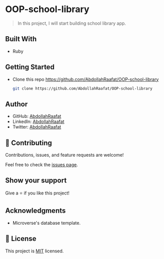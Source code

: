 # OOP-school-library
> In this project, I will start building school library app.


## Built With
- Ruby

## Getting Started

- Clone this repo <https://github.com/AbdollahRaafat/OOP-school-library>

  ```bash
  git clone https://github.com/AbdollahRaafat/OOP-school-library
  ```

## Author

- GitHub: [AbdollahRaafat](https://github.com/AbdollahRaafat)
- LinkedIn: [AbdollahRaafat](https://www.linkedin.com/in/abdollah-raafat-886059221/)
- Twitter: [AbdollahRaafat](https://twitter.com/abdollah_raafat)


## 🤝 Contributing

Contributions, issues, and feature requests are welcome!

Feel free to check the [issues page](../../issues/).

## Show your support

Give a ⭐️ if you like this project!

## Acknowledgments

- Microverse's database template.

## 📝 License

This project is [MIT](./MIT.md) licensed.
